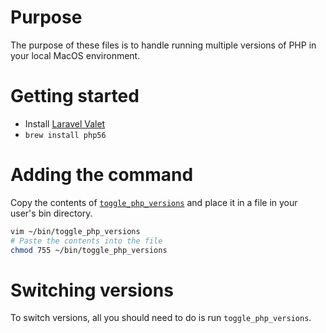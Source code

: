 # Purpose

The purpose of these files is to handle running multiple versions of PHP in your local MacOS environment.

# Getting started

- Install [Laravel Valet](https://github.com/laravel/valet)
- `brew install php56`

# Adding the command

Copy the contents of [`toggle_php_versions`](toggl_php_versions) and place it in a file in your user's bin directory.

```bash
vim ~/bin/toggle_php_versions
# Paste the contents into the file
chmod 755 ~/bin/toggle_php_versions
```

# Switching versions

To switch versions, all you should need to do is run `toggle_php_versions`.
